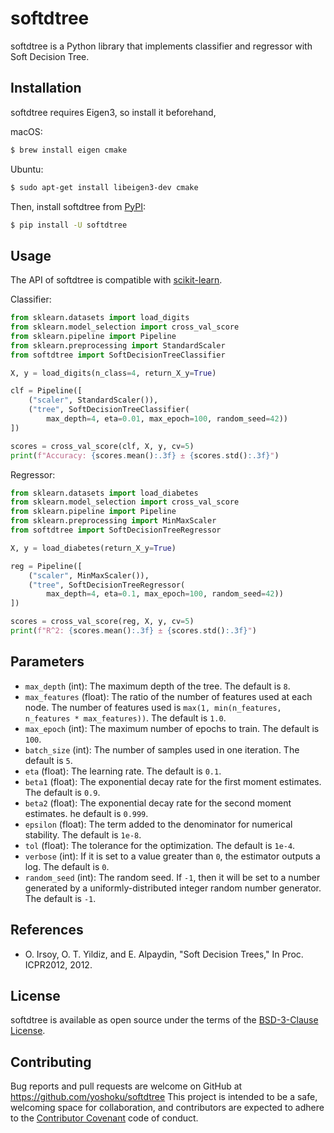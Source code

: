 # softdtree

softdtree is a Python library that implements classifier and regressor with Soft Decision Tree.

## Installation

softdtree requires Eigen3, so install it beforehand,

macOS:

```bash
$ brew install eigen cmake
```

Ubuntu:

```bash
$ sudo apt-get install libeigen3-dev cmake
```

Then, install softdtree from [PyPI](https://pypi.org/project/softdtree):

```bash
$ pip install -U softdtree
```

## Usage

The API of softdtree is compatible with [scikit-learn](https://scikit-learn.org/stable/).

Classifier:

```python
from sklearn.datasets import load_digits
from sklearn.model_selection import cross_val_score
from sklearn.pipeline import Pipeline
from sklearn.preprocessing import StandardScaler
from softdtree import SoftDecisionTreeClassifier

X, y = load_digits(n_class=4, return_X_y=True)

clf = Pipeline([
    ("scaler", StandardScaler()),
    ("tree", SoftDecisionTreeClassifier(
        max_depth=4, eta=0.01, max_epoch=100, random_seed=42))
])

scores = cross_val_score(clf, X, y, cv=5)
print(f"Accuracy: {scores.mean():.3f} ± {scores.std():.3f}")
```

Regressor:

```python
from sklearn.datasets import load_diabetes
from sklearn.model_selection import cross_val_score
from sklearn.pipeline import Pipeline
from sklearn.preprocessing import MinMaxScaler
from softdtree import SoftDecisionTreeRegressor

X, y = load_diabetes(return_X_y=True)

reg = Pipeline([
    ("scaler", MinMaxScaler()),
    ("tree", SoftDecisionTreeRegressor(
        max_depth=4, eta=0.1, max_epoch=100, random_seed=42))
])

scores = cross_val_score(reg, X, y, cv=5)
print(f"R^2: {scores.mean():.3f} ± {scores.std():.3f}")
```

## Parameters

- `max_depth` (int): The maximum depth of the tree. The default is `8`.
- `max_features` (float): The ratio of the number of features used at each node. The number of features used is `max(1, min(n_features, n_features * max_features))`. The default is `1.0`.
- `max_epoch` (int): The maximum number of epochs to train. The default is `100`.
- `batch_size` (int): The number of samples used in one iteration. The default is `5`.
- `eta` (float): The learning rate. The default is `0.1`.
- `beta1` (float): The exponential decay rate for the first moment estimates. The default is `0.9`.
- `beta2` (float): The exponential decay rate for the second moment estimates. he default is `0.999`.
- `epsilon` (float): The term added to the denominator for numerical stability. The default is `1e-8`.
- `tol` (float): The tolerance for the optimization. The default is `1e-4`.
- `verbose` (int): If it is set to a value greater than `0`, the estimator outputs a log. The default is `0`.
- `random_seed` (int): The random seed. If `-1`, then it will be set to a number generated by a uniformly-distributed integer random number generator. The default is `-1`.

## References

- O. Irsoy, O. T. Yildiz, and E. Alpaydin, "Soft Decision Trees," In Proc. ICPR2012, 2012.

## License

softdtree is available as open source under the terms of
the [BSD-3-Clause License](https://github.com/yoshoku/softdtree/blob/main/LICENSE.txt).

## Contributing

Bug reports and pull requests are welcome on GitHub at https://github.com/yoshoku/softdtree
This project is intended to be a safe, welcoming space for collaboration,
and contributors are expected to adhere to the [Contributor Covenant](https://contributor-covenant.org) code of conduct.
